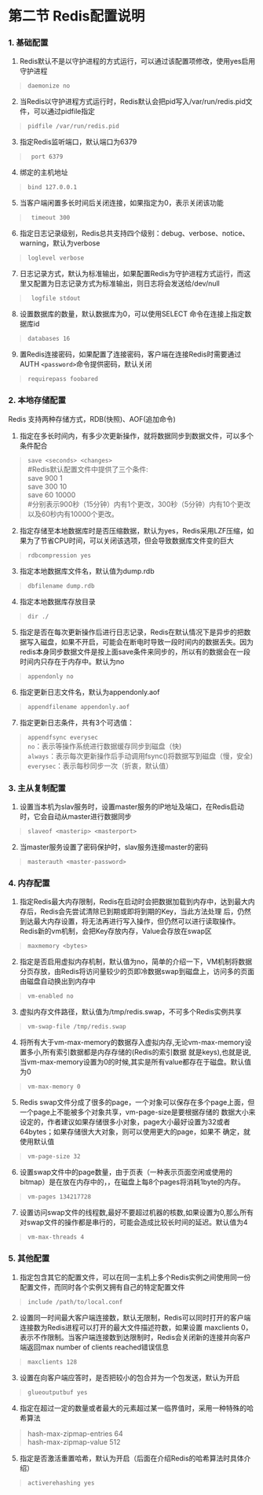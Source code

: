 # 第二节 Redis配置说明

### 1. 基础配置

1. Redis默认不是以守护进程的方式运行，可以通过该配置项修改，使用yes启用守护进程
> `daemonize no`

2. 当Redis以守护进程方式运行时，Redis默认会把pid写入/var/run/redis.pid文件，可以通过pidfile指定
> `pidfile /var/run/redis.pid`

3. 指定Redis监听端口，默认端口为6379
> ` port 6379`

4. 绑定的主机地址
>  `bind 127.0.0.1`

5. 当客户端闲置多长时间后关闭连接，如果指定为0，表示关闭该功能
> ` timeout 300`

6. 指定日志记录级别，Redis总共支持四个级别：debug、verbose、notice、warning，默认为verbose
> `loglevel verbose`

7. 日志记录方式，默认为标准输出，如果配置Redis为守护进程方式运行，而这里又配置为日志记录方式为标准输出，则日志将会发送给/dev/null
> ` logfile stdout`

8. 设置数据库的数量，默认数据库为0，可以使用SELECT <dbid>命令在连接上指定数据库id
> `databases 16`

9. 置Redis连接密码，如果配置了连接密码，客户端在连接Redis时需要通过AUTH `<password>`命令提供密码，默认关闭
> `requirepass foobared`


### 2. 本地存储配置
Redis 支持两种存储方式，RDB(快照)、AOF(追加命令)

1. 指定在多长时间内，有多少次更新操作，就将数据同步到数据文件，可以多个条件配合
> `save <seconds> <changes>`  
\#Redis默认配置文件中提供了三个条件:  
> save 900 1  
> save 300 10  
> save 60 10000  
> \#分别表示900秒（15分钟）内有1个更改，300秒（5分钟）内有10个更改以及60秒内有10000个更改。

2. 指定存储至本地数据库时是否压缩数据，默认为yes，Redis采用LZF压缩，如果为了节省CPU时间，可以关闭该选项，但会导致数据库文件变的巨大
> `rdbcompression yes`
    
3. 指定本地数据库文件名，默认值为dump.rdb
> `dbfilename dump.rdb`

4. 指定本地数据库存放目录
> `dir ./`

5. 指定是否在每次更新操作后进行日志记录，Redis在默认情况下是异步的把数据写入磁盘，如果不开启，可能会在断电时导致一段时间内的数据丢失。因为 redis本身同步数据文件是按上面save条件来同步的，所以有的数据会在一段时间内只存在于内存中。默认为no
> `appendonly no`

6. 指定更新日志文件名，默认为appendonly.aof
> `appendfilename appendonly.aof`

7. 指定更新日志条件，共有3个可选值：
> `appendfsync everysec`  
> `no`：表示等操作系统进行数据缓存同步到磁盘（快)  
> `always`：表示每次更新操作后手动调用fsync()将数据写到磁盘（慢，安全)  
> `everysec`：表示每秒同步一次（折衷，默认值）

### 3. 主从复制配置
1. 设置当本机为slav服务时，设置master服务的IP地址及端口，在Redis启动时，它会自动从master进行数据同步
> `slaveof <masterip> <masterport>`

2. 当master服务设置了密码保护时，slav服务连接master的密码
> `masterauth <master-password>`

### 4. 内存配置
1. 指定Redis最大内存限制，Redis在启动时会把数据加载到内存中，达到最大内存后，Redis会先尝试清除已到期或即将到期的Key，当此方法处理 后，仍然到达最大内存设置，将无法再进行写入操作，但仍然可以进行读取操作。Redis新的vm机制，会把Key存放内存，Value会存放在swap区
> `maxmemory <bytes>`

2. 指定是否启用虚拟内存机制，默认值为no，简单的介绍一下，VM机制将数据分页存放，由Redis将访问量较少的页即冷数据swap到磁盘上，访问多的页面由磁盘自动换出到内存中
> `vm-enabled no`

3. 虚拟内存文件路径，默认值为/tmp/redis.swap，不可多个Redis实例共享
> `vm-swap-file /tmp/redis.swap`

4. 将所有大于vm-max-memory的数据存入虚拟内存,无论vm-max-memory设置多小,所有索引数据都是内存存储的(Redis的索引数据 就是keys),也就是说,当vm-max-memory设置为0的时候,其实是所有value都存在于磁盘。默认值为0
> `vm-max-memory 0`

5. Redis swap文件分成了很多的page，一个对象可以保存在多个page上面，但一个page上不能被多个对象共享，vm-page-size是要根据存储的 数据大小来设定的，作者建议如果存储很多小对象，page大小最好设置为32或者64bytes；如果存储很大大对象，则可以使用更大的page，如果不 确定，就使用默认值
>  `vm-page-size 32`

6. 设置swap文件中的page数量，由于页表（一种表示页面空闲或使用的bitmap）是在放在内存中的，，在磁盘上每8个pages将消耗1byte的内存。
> `vm-pages 134217728`

7. 设置访问swap文件的线程数,最好不要超过机器的核数,如果设置为0,那么所有对swap文件的操作都是串行的，可能会造成比较长时间的延迟。默认值为4
> `vm-max-threads 4`



### 5. 其他配置
1. 指定包含其它的配置文件，可以在同一主机上多个Redis实例之间使用同一份配置文件，而同时各个实例又拥有自己的特定配置文件
> `include /path/to/local.conf`

2. 设置同一时间最大客户端连接数，默认无限制，Redis可以同时打开的客户端连接数为Redis进程可以打开的最大文件描述符数，如果设置 maxclients 0，表示不作限制。当客户端连接数到达限制时，Redis会关闭新的连接并向客户端返回max number of clients reached错误信息
> `maxclients 128`

3. 设置在向客户端应答时，是否把较小的包合并为一个包发送，默认为开启
> `glueoutputbuf yes`

4. 指定在超过一定的数量或者最大的元素超过某一临界值时，采用一种特殊的哈希算法
> hash-max-zipmap-entries 64   
> hash-max-zipmap-value 512

5. 指定是否激活重置哈希，默认为开启（后面在介绍Redis的哈希算法时具体介绍）
> `activerehashing yes`